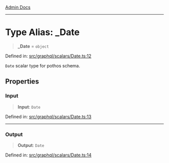 [Admin Docs](/)

***

# Type Alias: \_Date

> **\_Date** = `object`

Defined in: [src/graphql/scalars/Date.ts:12](https://github.com/gautam-divyanshu/talawa-api/blob/22f85ff86fcf5f38b53dcdb9fe90ab33ea32d944/src/graphql/scalars/Date.ts#L12)

`Date` scalar type for pothos schema.

## Properties

### Input

> **Input**: `Date`

Defined in: [src/graphql/scalars/Date.ts:13](https://github.com/gautam-divyanshu/talawa-api/blob/22f85ff86fcf5f38b53dcdb9fe90ab33ea32d944/src/graphql/scalars/Date.ts#L13)

***

### Output

> **Output**: `Date`

Defined in: [src/graphql/scalars/Date.ts:14](https://github.com/gautam-divyanshu/talawa-api/blob/22f85ff86fcf5f38b53dcdb9fe90ab33ea32d944/src/graphql/scalars/Date.ts#L14)
